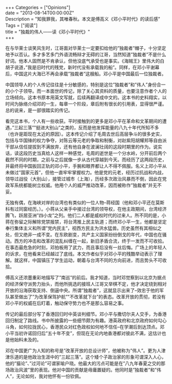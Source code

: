 +++
Categories =  ["Opinions"]  
date = "2013-08-14T00:00:00Z"  
Description = "知我罪我，其唯春秋。本文是傅高义《邓小平时代》的读后感"   
Tags = ["阅读"]   
title = "独裁的伟人——读《邓小平时代》"   
+++

在与华莱士谈笑风生时，江哥面对华莱士一定要扣给他的”独裁者”帽子，十分坚定地予以否认。多才多艺多门外语流畅辩才无碍的江哥，当然知道”独裁者”不是什么好词。他本人固然是不肯承认，但他没底气承受也是事实。《海贼王》里伟大的白胡子说道，”我是旧时代的残党，新时代没有承载我的船”。同样，在邓小平谢幕后，中国这片大海已不再会承载”独裁者”这艘船。邓小平是中国最后一位独裁者。

中国领导人的个人传记往往是十分敏感的，特别是这位”独裁者”和”伟人”身份合一的小个子领导。而一本面世的传记，除了关心其资料的质量，也要注意作者个人的立场倾向。这本书原本用英文写就，后续再翻译成中文的。这本书的史料翔实，以时间为脉络介绍邓的一生，每章一个阶段，章后附有很长的引用表，显得很严谨。总的说来，是一部很踏实的传记。

看完这本书，个人有一些收获。平时接触到的更多是邓小平在革命和文革期间的遭遇，”三起三落”"挺进大别山”之类的，反而是他发挥能量的八九十年代所知不多（也许是距现在太近的原因）。这本传记介绍了毛周去世后高层争斗的很多史实，包括与华国锋的权力争夺，对陈云等元老的争取和制衡，对赵紫阳胡耀邦等自由派干部从信任提拔到不满放弃，还有他自身在波澜壮阔的这段时期里的作为。说实话，读这段历史当真给人这样一种感觉，毛周的逝世是一个分水岭，分开前后两个截然不同的时期，之前与之后就像一步从古代穿越到今天。而经历了这两段历史，并最终将中国扳回正轨的邓小平，手腕和眼界都让人不得不佩服。名义上邓小平从未做过”国家元首”，但他一直牢牢掌握权力。他是党的元老，经历过抗战和内战，领导过战役（大别山），接管过城市（上海），历经多次政治风暴而不倒，因此在党政军系统都能树立权威。他用个人的威严推动改革，因而被称作”独裁者”并无不妥。

无独有偶，在海峡对岸的台湾也有类似的一位人物–蒋经国（他和邓小平还在莫斯科有过同窗经历。）。小蒋从父亲手中接过台湾的领导权，在他主政期间，台湾经济腾飞，跃居亚洲”四小龙”之列。他们二人都是威权时代的过来人。所不同的是，小蒋在弥留之际解除党禁报禁，将台湾推上民主轨道；而终邓小平一生，他都是坚定奉行集体主义和所谓”党内民主”，视西方民主为洪水猛兽。历史虽然有其相似之处，但又绝非一成不变。在东欧剧变，共产主义国家纷纷倒戈的年代，中国也在骚动。西方的冲击和改革的混乱纠缠在一起，新旧矛盾合流，终于一发而不可收拾。在事态最危急的时刻，邓拍板用了武力，而且事后没有一丝后悔。广场上的年轻人的诉求，在他看来已经越过了底线。本文作者似乎对邓小平的残酷举动表示了理解。就这样，中国镇压了学生运动，朝着与台湾不同的方向前进，而且势头不可收拾。

傅高义还浓墨重彩地描写了”南巡”的前后。我才知道，当时邓觉察到以北京为据点的经济保守派势力抬头，而他所挑选的接班人江哥又举棋不定，他才决定绕到相对开放的沿海获取支持、倒逼中央。所谓”独裁者”，这就显示出来了–效忠于他的军队甚至做出了”为改革保驾护航”"不改革就下台”的表态。改革开放的贯彻，若没有邓小平的权威在后盯着，触动保守势力也不是那么容易之事。

传记的最后部分写了香港回归时中英谈判细节。邓小平与撒切尔夫人交手，为香港回归制定了路线。书中所披露的一些细节颇为有趣。港英政府和北京政府如何勾心斗角，如何拉拢民心，香港民众对红色政权如何地不信任–在学潮后到达顶点。邓小平当初许诺回归后”五十年不变”，但现在无论内地香港都对彼此不满，这估计也是他始料未及的。

邓在中国更广为人知的称号是”改革开放的总设计师”，他被称为”伟人”。更为人津津乐道的是他政治生涯中的”三起三落”。这个矮个子政治家的形象可谓深入人心，他的”猫论”、”过河论”可谓家喻户晓。他最大的污点可能是在”八九年春夏之交的那场政治风波”里的表现。他对中国的贡献是毋庸置疑的。他同时是”独裁者”和”伟人”，无论如何，我对他怀有一份钦佩。


